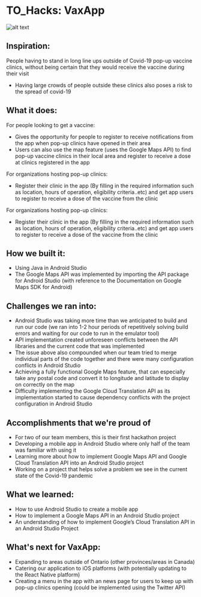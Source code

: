 # TO_Hacks: VaxApp
![alt text](https://github.com/[VatsalShreekant]/[TO_Hacks]/blob/[main]/app_demo.PNG?raw=true)

## Inspiration:
People having to stand in long line ups outside of Covid-19 pop-up vaccine clinics, without being certain that they would receive the vaccine during their visit
- Having large crowds of people outside these clinics also poses a risk to the spread of covid-19

## What it does:
For people looking to get a vaccine:
- Gives the opportunity for people to register to receive notifications from the app when pop-up clinics have opened in their area
- Users can also use the map feature (uses the Google Maps API) to find pop-up vaccine clinics in their local area and register to receive a dose at clinics registered in the app

For organizations hosting pop-up clinics:
- Register their clinic in the app (By filling in the required information such as location, hours of operation, eligibility criteria..etc) and get app users to register to receive a dose of the vaccine from the clinic

For organizations hosting pop-up clinics:
- Register their clinic in the app (By filling in the required information such as location, hours of operation, eligibility criteria..etc) and get app users to register to receive a dose of the vaccine from the clinic

## How we built it:
- Using Java in Android Studio
- The Google Maps API was implemented by importing the API package for Android Studio (with reference to the Documentation on Google Maps SDK for Android)

## Challenges we ran into:
- Android Studio was taking more time than we anticipated to build and run our code (we ran into 1-2 hour periods of repetitively solving build errors and waiting for our code to run in the emulator tool)
- API implementation created unforeseen conflicts between the API libraries and the current code that was implemented 
- The issue above also compounded when our team tried to merge individual parts of the code together and there were many configuration conflicts in Android Studio
- Achieving a fully functional Google Maps feature, that can especially take any postal code and convert it to longitude and latitude to display on correctly on the map 
- Difficulty implementing the Google Cloud Translation API as its implementation started to cause dependency conflicts with the project configuration in Android Studio

## Accomplishments that we're proud of
- For two of our team members, this is their first hackathon project
- Developing a mobile app in Android Studio where only half of the team was familiar with using it
- Learning more about how to implement Google Maps API and Google Cloud Translation API into an Android Studio project
- Working on a project that helps solve a problem we see in the current state of the Covid-19 pandemic

## What we learned:
- How to use Android Studio to create a mobile app
- How to implement a Google Maps API in an Android Studio project
- An understanding of how to implement Google’s Cloud Translation API in an Android Studio Project

## What's next for VaxApp:
- Expanding to areas outside of Ontario (other provinces/areas in Canada)
- Catering our application to iOS platforms (with potentially updating to the React Native platform)
- Creating a menu in the app with an news page for users to keep up with pop-up clinics opening (could be implemented using the Twitter API)

